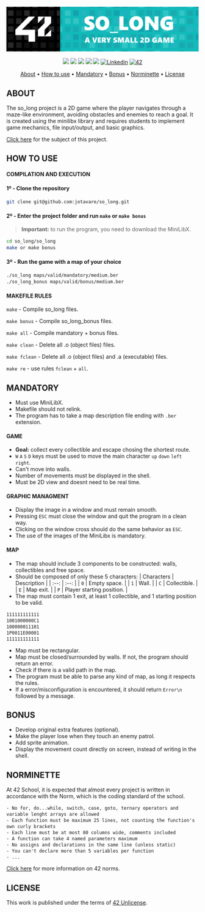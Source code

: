 <p align="center">
  <img src="https://github.com/jotavare/jotavare/blob/main/42/banner/new/42_so_long_banner_new.png">
</p>

<p align="center">
	<img src="https://img.shields.io/badge/status-finished-success?color=%2312bab9&style=flat-square" />
	<img src="https://img.shields.io/badge/evaluated-21%20%2F%2001%20%2F%202023-success?color=%2312bab9&style=flat-square" />
	<img src="https://img.shields.io/badge/score-125%20%2F%20100-success?color=%2312bab9&style=flat-square" />
	<img src="https://img.shields.io/github/languages/top/jotavare/so_long?color=%2312bab9&style=flat-square" />
	<img src="https://img.shields.io/github/last-commit/jotavare/so_long?color=%2312bab9&style=flat-square" />
	<a href='https://www.linkedin.com/in/joaoptoliveira' target="_blank"><img alt='Linkedin' src='https://img.shields.io/badge/LinkedIn-100000?style=flat-square&logo=Linkedin&logoColor=white&labelColor=0A66C2&color=0A66C2'/></a>
	<a href='https://profile.intra.42.fr/users/jotavare' target="_blank"><img alt='42' src='https://img.shields.io/badge/Porto-100000?style=flat-square&logo=42&logoColor=white&labelColor=000000&color=000000'/></a>
</p>

<p align="center">
	<a href="#about">About</a> •
	<a href="#how-to-use">How to use</a> •
	<a href="#mandatory">Mandatory</a> •
	<a href="#bonus">Bonus</a> •
	<a href="#norminette">Norminette</a> •
	<a href="#license">License</a>
</p>

## ABOUT
The so_long project is a 2D game where the player navigates through a maze-like environment, avoiding obstacles and enemies to reach a goal.
It is created using the minilibx library and requires students to implement game mechanics, file input/output, and basic graphics.

<a href="https://github.com/jotavare/so_long/blob/master/subject/en_subject_so_long.pdf">Click here</a> for the subject of this project.

## HOW TO USE
#### COMPILATION AND EXECUTION
#### 1º - Clone the repository
```bash
git clone git@github.com:jotavare/so_long.git
```
#### 2º - Enter the project folder and run `make` or `make bonus`
> **Important:** to run the program, you need to download the MiniLibX.
```bash
cd so_long/so_long
make or make bonus
```

#### 3º - Run the game with a map of your choice
```bash
./so_long maps/valid/mandatory/medium.ber
./so_long_bonus maps/valid/bonus/medium.ber
```

#### MAKEFILE RULES

`make` - Compile so_long files.

`make bonus` - Compile so_long_bonus files.

`make all`  - Compile mandatory + bonus files.

`make clean`  - Delete all .o (object files) files.

`make fclean`  - Delete all .o (object files) and .a (executable) files.

`make re` - use rules `fclean` + `all`.

## MANDATORY
* Must use MiniLibX.
* Makefile should not relink.
* The program has to take a map description file ending with `.ber` extension.

#### GAME
* **Goal:** collect every collectible and escape chosing the shortest route.
* `W` `A` `S` `D` keys must be used to move the main character `up` `down` `left` `right`.
* Can't move into walls.
* Number of movements must be displayed in the shell.
* Must be 2D view and doesnt need to be real time.

#### GRAPHIC MANAGMENT
* Display the image in a window and must remain smooth.
* Pressing `ESC` must close the window and quit the program in a clean way.
* Clicking on the window cross should do the same behavior as `ESC`.
* The use of the images of the MiniLibx is mandatory.

#### MAP
* The map should include 3 components to be constructed: walls, collectibles and free space.
* Should be composed of only these 5 characters:
| Characters | Description |
| :--: | :--: |
| `0` | Empty space.              |
| `1` | Wall.                     |
| `C` | Collectible.              |
| `E` | Map exit.                 |
| `P` | Player starting position. |
* The map must contain 1 exit, at least 1 collectible, and 1 starting position to be valid.
```
111111111111
1001000000C1
100000011101
1P0011E00001
111111111111
```
* Map must be rectangular.
* Map must be closed/surrounded by walls. If not, the program should return an error.
* Check if there is a valid path in the map.
* The program must be able to parse any kind of map, as long it respects the rules.
* If a error/misconfiguration is encountered, it should return `Error\n` followed by a message.

## BONUS
* Develop original extra features (optional).
* Make the player lose when they touch an enemy patrol.
* Add sprite animation.
* Display the movement count directly on screen, instead of writing in the shell.

## NORMINETTE
At 42 School, it is expected that almost every project is written in accordance with the Norm, which is the coding standard of the school.

```
- No for, do...while, switch, case, goto, ternary operators and variable lenght arrays are allowed
- Each function must be maximum 25 lines, not counting the function's own curly brackets
- Each line must be at most 80 columns wide, comments included
- A function can take 4 named parameters maximum
- No assigns and declarations in the same line (unless static)
- You can't declare more than 5 variables per function
- ...
```

<a href="https://github.com/jotavare/jotavare/blob/main/42/pdf/en_norm.pdf">Click here</a> for more information on 42 norms.

## LICENSE
<p>
This work is published under the terms of <a href="https://github.com/jotavare/jotavare/blob/main/LICENSE">42 Unlicense</a>.
</p>
